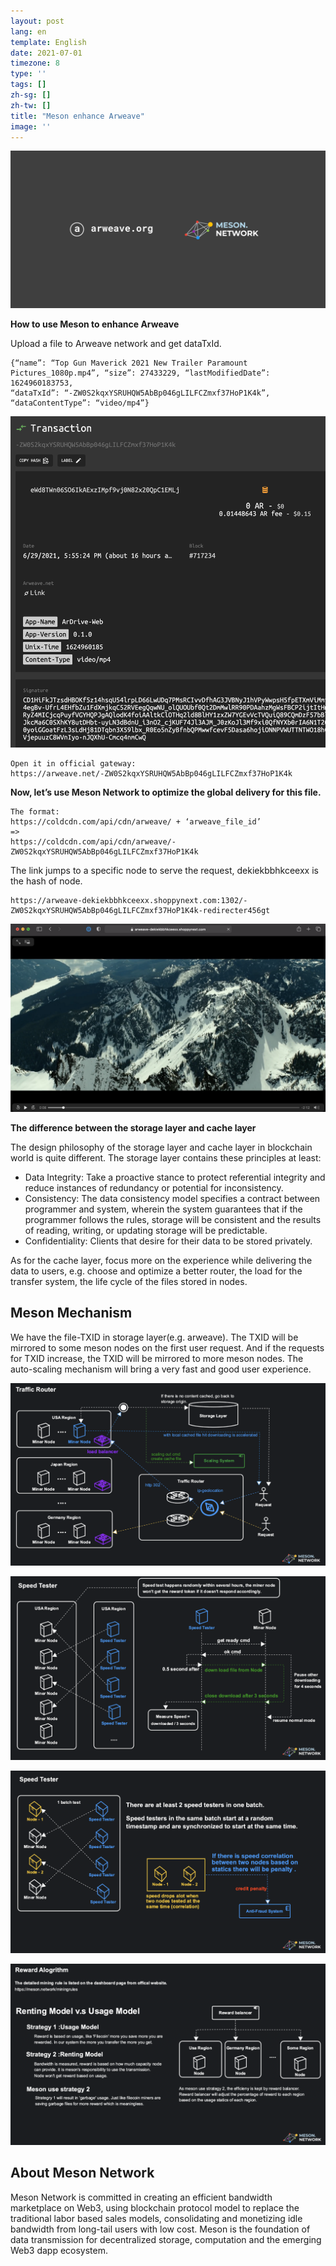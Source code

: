 ```yaml
---
layout: post
lang: en
template: English
date: 2021-07-01
timezone: 8
type: ''
tags: []
zh-sg: []
zh-tw: []
title: "Meson enhance Arweave"
image: ''
---
```


![](https://raw.githubusercontent.com/bitruss/img/main/2021/202205271428715.png)

**How to use Meson to enhance Arweave**

Upload a file to Arweave network and get dataTxId.

```
{“name”: “Top Gun Maverick 2021 New Trailer Paramount Pictures_1080p.mp4”, “size”: 27433229, “lastModifiedDate”: 1624960183753,
“dataTxId”: “-ZW0S2kqxYSRUHQW5AbBp046gLILFCZmxf37HoP1K4k”, “dataContentType”: “video/mp4”}
```

![](https://raw.githubusercontent.com/bitruss/img/main/2021/202205271428159.png)

```
Open it in official gateway:
https://arweave.net/-ZW0S2kqxYSRUHQW5AbBp046gLILFCZmxf37HoP1K4k
```

**Now, let’s use Meson Network to optimize the global delivery for this file.**

```
The format:
https://coldcdn.com/api/cdn/arweave/ + ‘arweave_file_id’
=>
https://coldcdn.com/api/cdn/arweave/-ZW0S2kqxYSRUHQW5AbBp046gLILFCZmxf37HoP1K4k
```

The link jumps to a specific node to serve the request, dekiekbbhkceexx is the hash of node.

```
https://arweave-dekiekbbhkceexx.shoppynext.com:1302/-ZW0S2kqxYSRUHQW5AbBp046gLILFCZmxf37HoP1K4k-redirecter456gt
```

![](https://raw.githubusercontent.com/bitruss/img/main/2021/202205271430139.png)

**The difference between the storage layer and cache layer**

The design philosophy of the storage layer and cache layer in blockchain world is quite different. The storage layer contains these principles at least:

- Data Integrity: Take a proactive stance to protect referential integrity and reduce instances of redundancy or potential for inconsistency.
- Consistency: The data consistency model specifies a contract between programmer and system, wherein the system guarantees that if the programmer follows the rules, storage will be consistent and the results of reading, writing, or updating storage will be predictable.
- Confidentiality: Clients that desire for their data to be stored privately.

As for the cache layer, focus more on the experience while delivering the data to users, e.g. choose and optimize a better router, the load for the transfer system, the life cycle of the files stored in nodes.

## Meson Mechanism

We have the file-TXID in storage layer(e.g. arweave). The TXID will be mirrored to some meson nodes on the first user request. And if the requests for TXID increase, the TXID will be mirrored to more meson nodes. The auto-scaling mechanism will bring a very fast and good user experience.

![](https://raw.githubusercontent.com/bitruss/img/main/2021/202205271431356.png)

![](https://raw.githubusercontent.com/bitruss/img/main/2021/202205271431058.png)

![](https://raw.githubusercontent.com/bitruss/img/main/2021/202205271432888.png)

![](https://raw.githubusercontent.com/bitruss/img/main/2021/202205271432001.png)

## About Meson Network

Meson Network is committed in creating an efficient bandwidth marketplace on Web3, using blockchain protocol model to replace the traditional labor based sales models, consolidating and monetizing idle bandwidth from long-tail users with low cost. Meson is the foundation of data transmission for decentralized storage, computation and the emerging Web3 dapp ecosystem.